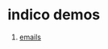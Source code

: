 **indico demos**
===================
1.  [emails](https://github.com/IndicoDataSolutions/demos/tree/master/passage_emails)